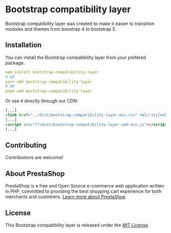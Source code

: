 # Bootstrap compatibility layer
Bootstrap compatibility layer was created to make it easier to transition modules and themes from boostrap 4 to bootstrap 5.

## Installation
You can install the Bootstrap compatibility layer from your prefered package.
```yml
npm install bootstrap-compatibility-layer
# OR
yarn add bootstrap-compatibility-layer
# OR
pnpm add bootstrap-compatibility-layer
```
Or use it directly through our CDN:
```html
[...]
<link href="../dist/bootstrap-compatibility-layer.min.css" rel="stylesheet">
[...]
<script src="??/dist/bootstrap-compatibility-layer.umd.min.js"></script>
[...]
```

## Contributing
Contributions are welcome!

## About PrestaShop
PrestaShop is a free and Open Source e-commerce web application written in PHP, committed to providing the best shopping cart experience for both merchants and customers. [Learn more about PrestaShop](https://www.prestashop-project.org/)

## License
This Bootstrap compatibility layer is released under the [MIT License](LICENSE).